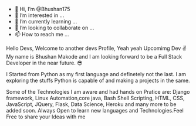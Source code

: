 - 👋 Hi, I’m @Bhushan175
- 👀 I’m interested in ...
- 🌱 I’m currently learning ...
- 💞️ I’m looking to collaborate on ...
- 📫 How to reach me ...

Hello Devs, Welcome to another devs Profile, Yeah yeah Upcomimg Dev ✌️
My name is Bhushan Makode and I am looking forward to be a Full Stack Developer in the near future. 😎

I Started from Python as my first language and definetely not the last. I am exploring the stuffs Python is capable of and making a projects in the same.

Some of the Technologies I am aware and had hands on Pratice are: Django framework, Linux Automation,core java, Bash Shell Scripting, HTML, CSS, JavaScript, JQuery, Flask, Data Science, Heroku and many more to be added soon.
Always Open to learn new languages and Technologies.Feel Free to share your Ideas with me
